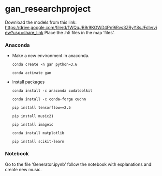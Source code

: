 # gan_researchproject

Download the models from this link: https://drive.google.com/file/d/1WQqJB9r9KGWD4Pn9iRvs3ZRyY8sJFdIv/view?usp=share_link 
Place the .h5 files in the map ‘files’.

### Anaconda

- Make a new environment in anaconda.

    ``` 
    conda create -n gan python=3.6
    ```
    ```
    conda activate gan 
    ```

- Install packages

    ``` 
    conda install -c anaconda cudatoolkit
    ```
    ```
    conda install -c conda-forge cudnn
    ```
    ```
    pip install tensorflow==2.5
    ```
    ```
    pip install music21
    ```
    ```
    pip install imageio
    ```
    ```
    conda install matplotlib
    ```
    ```
    pip install scikit-learn 
    ```

### Notebook

Go to the file ‘Generator.ipynb’ follow the notebook with explanations and create new music.
